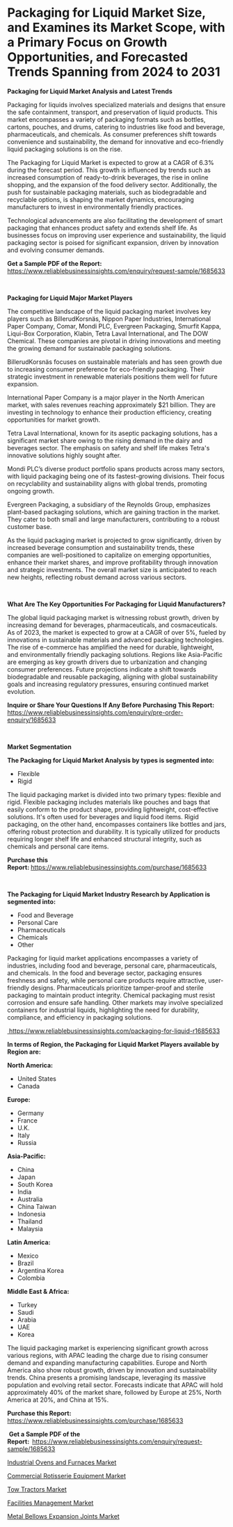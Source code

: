 <p><h1>Packaging for Liquid Market Size, and Examines its Market Scope, with a Primary Focus on Growth Opportunities, and Forecasted Trends Spanning from 2024 to 2031</h1></p><p><strong>Packaging for Liquid Market Analysis and Latest Trends</strong></p>
<p><p>Packaging for liquids involves specialized materials and designs that ensure the safe containment, transport, and preservation of liquid products. This market encompasses a variety of packaging formats such as bottles, cartons, pouches, and drums, catering to industries like food and beverage, pharmaceuticals, and chemicals. As consumer preferences shift towards convenience and sustainability, the demand for innovative and eco-friendly liquid packaging solutions is on the rise.</p><p>The Packaging for Liquid Market is expected to grow at a CAGR of 6.3% during the forecast period. This growth is influenced by trends such as increased consumption of ready-to-drink beverages, the rise in online shopping, and the expansion of the food delivery sector. Additionally, the push for sustainable packaging materials, such as biodegradable and recyclable options, is shaping the market dynamics, encouraging manufacturers to invest in environmentally friendly practices.</p><p>Technological advancements are also facilitating the development of smart packaging that enhances product safety and extends shelf life. As businesses focus on improving user experience and sustainability, the liquid packaging sector is poised for significant expansion, driven by innovation and evolving consumer demands.</p></p>
<p><strong>Get a Sample PDF of the Report:&nbsp;</strong> <a href="https://www.reliablebusinessinsights.com/enquiry/request-sample/1685633?utm_campaign=75&utm_medium=2&utm_source=Github&utm_content=ia&utm_term=17122024&utm_id=packaging-for-liquid">https://www.reliablebusinessinsights.com/enquiry/request-sample/1685633</a></p>
<p>&nbsp;</p>
<p><strong>Packaging for Liquid Major Market Players</strong></p>
<p><p>The competitive landscape of the liquid packaging market involves key players such as BillerudKorsnäs, Nippon Paper Industries, International Paper Company, Comar, Mondi PLC, Evergreen Packaging, Smurfit Kappa, Liqui-Box Corporation, Klabin, Tetra Laval International, and The DOW Chemical. These companies are pivotal in driving innovations and meeting the growing demand for sustainable packaging solutions.</p><p>BillerudKorsnäs focuses on sustainable materials and has seen growth due to increasing consumer preference for eco-friendly packaging. Their strategic investment in renewable materials positions them well for future expansion.</p><p>International Paper Company is a major player in the North American market, with sales revenues reaching approximately $21 billion. They are investing in technology to enhance their production efficiency, creating opportunities for market growth.</p><p>Tetra Laval International, known for its aseptic packaging solutions, has a significant market share owing to the rising demand in the dairy and beverages sector. The emphasis on safety and shelf life makes Tetra's innovative solutions highly sought after.</p><p>Mondi PLC’s diverse product portfolio spans products across many sectors, with liquid packaging being one of its fastest-growing divisions. Their focus on recyclability and sustainability aligns with global trends, promoting ongoing growth.</p><p>Evergreen Packaging, a subsidiary of the Reynolds Group, emphasizes plant-based packaging solutions, which are gaining traction in the market. They cater to both small and large manufacturers, contributing to a robust customer base.</p><p>As the liquid packaging market is projected to grow significantly, driven by increased beverage consumption and sustainability trends, these companies are well-positioned to capitalize on emerging opportunities, enhance their market shares, and improve profitability through innovation and strategic investments. The overall market size is anticipated to reach new heights, reflecting robust demand across various sectors.</p></p>
<p>&nbsp;</p>
<p><strong>What Are The Key Opportunities For Packaging for Liquid Manufacturers?</strong></p>
<p><p>The global liquid packaging market is witnessing robust growth, driven by increasing demand for beverages, pharmaceuticals, and cosmaceuticals. As of 2023, the market is expected to grow at a CAGR of over 5%, fueled by innovations in sustainable materials and advanced packaging technologies. The rise of e-commerce has amplified the need for durable, lightweight, and environmentally friendly packaging solutions. Regions like Asia-Pacific are emerging as key growth drivers due to urbanization and changing consumer preferences. Future projections indicate a shift towards biodegradable and reusable packaging, aligning with global sustainability goals and increasing regulatory pressures, ensuring continued market evolution.</p></p>
<p><strong>Inquire or Share Your Questions If Any Before Purchasing This Report:</strong> <a href="https://www.reliablebusinessinsights.com/enquiry/pre-order-enquiry/1685633?utm_campaign=75&utm_medium=2&utm_source=Github&utm_content=ia&utm_term=17122024&utm_id=packaging-for-liquid">https://www.reliablebusinessinsights.com/enquiry/pre-order-enquiry/1685633</a></p>
<p>&nbsp;</p>
<p><strong>Market Segmentation</strong></p>
<p><strong>The Packaging for Liquid Market Analysis by types is segmented into:</strong></p>
<p><ul><li>Flexible</li><li>Rigid</li></ul></p>
<p><p>The liquid packaging market is divided into two primary types: flexible and rigid. Flexible packaging includes materials like pouches and bags that easily conform to the product shape, providing lightweight, cost-effective solutions. It's often used for beverages and liquid food items. Rigid packaging, on the other hand, encompasses containers like bottles and jars, offering robust protection and durability. It is typically utilized for products requiring longer shelf life and enhanced structural integrity, such as chemicals and personal care items.</p></p>
<p><strong>Purchase this Report:&nbsp;</strong><a href="https://www.reliablebusinessinsights.com/purchase/1685633?utm_campaign=75&utm_medium=2&utm_source=Github&utm_content=ia&utm_term=17122024&utm_id=packaging-for-liquid">https://www.reliablebusinessinsights.com/purchase/1685633</a></p>
<p>&nbsp;</p>
<p><strong>The Packaging for Liquid Market Industry Research by Application is segmented into:</strong></p>
<p><ul><li>Food and Beverage</li><li>Personal Care</li><li>Pharmaceuticals</li><li>Chemicals</li><li>Other</li></ul></p>
<p><p>Packaging for liquid market applications encompasses a variety of industries, including food and beverage, personal care, pharmaceuticals, and chemicals. In the food and beverage sector, packaging ensures freshness and safety, while personal care products require attractive, user-friendly designs. Pharmaceuticals prioritize tamper-proof and sterile packaging to maintain product integrity. Chemical packaging must resist corrosion and ensure safe handling. Other markets may involve specialized containers for industrial liquids, highlighting the need for durability, compliance, and efficiency in packaging solutions.</p></p>
<p><a href="https://www.reliablebusinessinsights.com/packaging-for-liquid-r1685633?utm_campaign=75&utm_medium=2&utm_source=Github&utm_content=ia&utm_term=17122024&utm_id=packaging-for-liquid">&nbsp;https://www.reliablebusinessinsights.com/packaging-for-liquid-r1685633</a></p>
<p><strong>In terms of Region, the Packaging for Liquid Market Players available by Region are:</strong></p>
<p>
    <p> <strong> North America: </strong>
        <ul>
            <li>United States</li>
            <li>Canada</li>
        </ul>
        </p> 
    <p> <strong> Europe: </strong>
        <ul>
            <li>Germany</li>
            <li>France</li>
            <li>U.K.</li>
            <li>Italy</li>
            <li>Russia</li>
        </ul>
        </p> 
    <p> <strong> Asia-Pacific: </strong>
        <ul>
            <li>China</li>
            <li>Japan</li>
            <li>South Korea</li>
            <li>India</li>
            <li>Australia</li>
            <li>China Taiwan</li>
            <li>Indonesia</li>
            <li>Thailand</li>
            <li>Malaysia</li>
        </ul>
        </p> 
    <p> <strong> Latin America: </strong>
        <ul>
            <li>Mexico</li>
            <li>Brazil</li>
            <li>Argentina Korea</li>
            <li>Colombia</li>
        </ul>
        </p> 
    <p> <strong> Middle East & Africa: </strong>
        <ul>
            <li>Turkey</li>
            <li>Saudi</li>
            <li>Arabia</li>
            <li>UAE</li>
            <li>Korea</li>
        </ul>
    </p>
    </p>
<p><p>The liquid packaging market is experiencing significant growth across various regions, with APAC leading the charge due to rising consumer demand and expanding manufacturing capabilities. Europe and North America also show robust growth, driven by innovation and sustainability trends. China presents a promising landscape, leveraging its massive population and evolving retail sector. Forecasts indicate that APAC will hold approximately 40% of the market share, followed by Europe at 25%, North America at 20%, and China at 15%.</p></p>
<p><strong>Purchase this Report: </strong><a href="https://www.reliablebusinessinsights.com/purchase/1685633?utm_campaign=75&utm_medium=2&utm_source=Github&utm_content=ia&utm_term=17122024&utm_id=packaging-for-liquid">https://www.reliablebusinessinsights.com/purchase/1685633</a></p>
<p>&nbsp;<strong>Get a Sample PDF of the Report:&nbsp;&nbsp;</strong><a href="https://www.reliablebusinessinsights.com/enquiry/request-sample/1685633?utm_campaign=75&utm_medium=2&utm_source=Github&utm_content=ia&utm_term=17122024&utm_id=packaging-for-liquid">https://www.reliablebusinessinsights.com/enquiry/request-sample/1685633</a></p>
<p><strong></strong></p>
<p><p><a href="https://www.linkedin.com/pulse/understanding-industrial-ovens-furnaces-market-comprehensive-bk03f?utm_campaign=75&utm_medium=2&utm_source=Github&utm_content=ia&utm_term=17122024&utm_id=packaging-for-liquid">Industrial Ovens and Furnaces Market</a></p><p><a href="https://www.linkedin.com/pulse/analyzing-global-commercial-rotisserie-equipment-market-growth-fnygf?utm_campaign=75&utm_medium=2&utm_source=Github&utm_content=ia&utm_term=17122024&utm_id=packaging-for-liquid">Commercial Rotisserie Equipment Market</a></p><p><a href="https://www.linkedin.com/pulse/tow-tractors-market-challenges-forecasts-development-sales-hp1xf?utm_campaign=75&utm_medium=2&utm_source=Github&utm_content=ia&utm_term=17122024&utm_id=packaging-for-liquid">Tow Tractors Market</a></p><p><a href="https://github.com/skerretflossie9297/Market-Research-Report-List-1/blob/main/facilities-management-market.md?utm_campaign=75&utm_medium=2&utm_source=Github&utm_content=ia&utm_term=17122024&utm_id=packaging-for-liquid">Facilities Management Market</a></p><p><a href="https://github.com/shondapmbau/Market-Research-Report-List-1/blob/main/metal-bellows-expansion-joints-market.md?utm_campaign=75&utm_medium=2&utm_source=Github&utm_content=ia&utm_term=17122024&utm_id=packaging-for-liquid">Metal Bellows Expansion Joints Market</a></p></p>